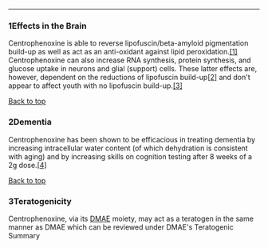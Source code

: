 





---


### 1Effects in the Brain

Centrophenoxine is able to reverse lipofuscin/beta-amyloid pigmentation build-up as well as act as an anti-oxidant against lipid peroxidation.[[1]](#ref1) Centrophenoxine can also increase RNA synthesis, protein synthesis, and glucose uptake in neurons and glial (support) cells. These latter effects are, however, dependent on the reductions of lipofuscin build-up[[2]](#ref2) and don't appear to affect youth with no lipofuscin build-up.[[3]](#ref3)


[Back to top](#c-effects-in-the-brain)
### 2Dementia

Centrophenoxine has been shown to be efficacious in treating dementia by increasing intracellular water content (of which dehydration is consistent with aging) and by increasing skills on cognition testing after 8 weeks of a 2g dose.[[4]](#ref4)


[Back to top](#c-dementia)
### 3Teratogenicity

Centrophenoxine, via its [DMAE](/supplements/dmae/) moiety, may act as a teratogen in the same manner as DMAE which can be reviewed under DMAE's Teratogenic Summary

 


